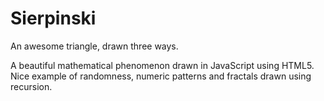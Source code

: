 Sierpinski
==========

An awesome triangle, drawn three ways.

A beautiful mathematical phenomenon drawn in JavaScript using HTML5. Nice example of randomness, numeric patterns and fractals drawn using recursion.
